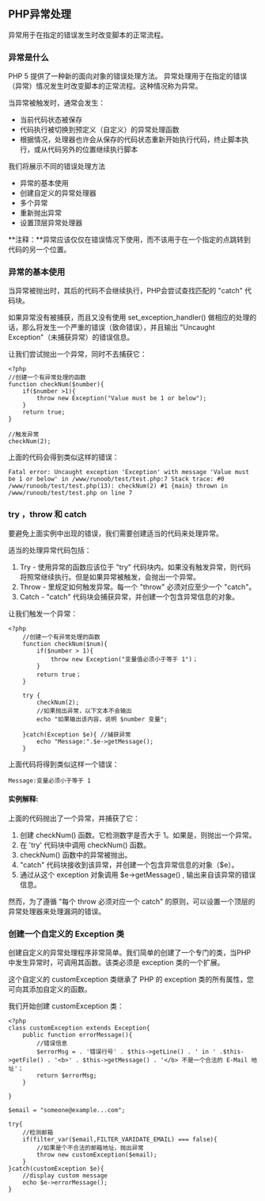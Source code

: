 ## PHP异常处理 ##

异常用于在指定的错误发生时改变脚本的正常流程。

### 异常是什么 ###
PHP 5 提供了一种新的面向对象的错误处理方法。
异常处理用于在指定的错误（异常）情况发生时改变脚本的正常流程。这种情况称为异常。

当异常被触发时，通常会发生：
 
- 当前代码状态被保存
- 代码执行被切换到预定义（自定义）的异常处理函数
- 根据情况，处理器也许会从保存的代码状态重新开始执行代码，终止脚本执行，或从代码另外的位置继续执行脚本

我们将展示不同的错误处理方法

- 异常的基本使用
- 创建自定义的异常处理器
- 多个异常
- 重新抛出异常
- 设置顶层异常处理器

**注释：**异常应该仅仅在错误情况下使用，而不该用于在一个指定的点跳转到代码的另一个位置。

### 异常的基本使用 ###

当异常被抛出时，其后的代码不会继续执行，PHP会尝试查找匹配的 "catch" 代码块。

如果异常没有被捕获，而且又没有使用 set_exception_handler() 做相应的处理的话，那么将发生一个严重的错误（致命错误），并且输出 "Uncaught Exception"（未捕获异常）的错误信息。

让我们尝试抛出一个异常，同时不去捕获它：

    <?php
	//创建一个有异常处理的函数
	function checkNum($number){
		if($number >1){
			throw new Exception("Value must be 1 or below");
		}
		return true;
	}

	//触发异常
	checkNum(2);

上面的代码会得到类似这样的错误：

	Fatal error: Uncaught exception 'Exception' with message 'Value must be 1 or below' in /www/runoob/test/test.php:7 Stack trace: #0 /www/runoob/test/test.php(13): checkNum(2) #1 {main} thrown in /www/runoob/test/test.php on line 7
    
### try ，throw 和 catch ###

要避免上面实例中出现的错误，我们需要创建适当的代码来处理异常。

适当的处理异常代码包括：

1. Try - 使用异常的函数应该位于 "try" 代码块内。如果没有触发异常，则代码将照常继续执行。但是如果异常被触发，会抛出一个异常。
2. Throw - 里规定如何触发异常。每一个 "throw" 必须对应至少一个 "catch"。
3. Catch - "catch" 代码块会捕获异常，并创建一个包含异常信息的对象。

让我们触发一个异常：

    <?php
		//创建一个有异常处理的函数
		function checkNum($num){
			if($number > 1){
				throw new Exception("变量值必须小于等于 1")；
			}
			return true；
		}
	
		try {
			checkNum(2);
			//如果抛出异常，以下文本不会输出
			echo "如果输出该内容，说明 $number 变量";
				
		}catch(Exception $e){ //捕获异常
			echo "Message:".$e->getMessage();
		}

上面代码将得到类似这样一个错误：
    
    Message:变量必须小于等于 1

#### 实例解释: ####

上面的代码抛出了一个异常，并捕获了它：
 
1. 创建 checkNum() 函数。它检测数字是否大于 1。如果是，则抛出一个异常。
2. 在 'try' 代码块中调用 checkNum() 函数。
3.  checkNum() 函数中的异常被抛出。
4.  "catch" 代码块接收到该异常，并创建一个包含异常信息的对象（$e）。
5.  通过从这个 exception 对象调用 $e->getMessage() , 输出来自该异常的错误信息。

然而，为了遵循 "每个 throw 必须对应一个 catch" 的原则，可以设置一个顶层的异常处理器来处理漏洞的错误。

### 创建一个自定义的 Exception 类 ###

创建自定义的异常处理程序非常简单。我们简单的创建了一个专门的类，当PHP中发生异常时，可调用其函数。该类必须是 exception 类的一个扩展。

这个自定义的 customException 类继承了 PHP 的 exception 类的所有属性，您可向其添加自定义的函数。

我们开始创建 customException 类：

    <?php
	class customException extends Exception{
		public function errorMessage(){
			//错误信息
			$errorMsg = . '错误行号' . $this->getLine() . ' in ' .$this->getFile() . '<b>' . $this->getMessage() . '</b> 不是一个合法的 E-Mail 地址'；
			return $errorMsg;
		}

	}

	$email = "someone@example...com";

	try{
		//检测邮箱
		if(filter_var($email,FILTER_VARIDATE_EMAIL) === false){
			//如果是个不合法的邮箱地址，抛出异常
			throw new customException($email);
		}
	}catch(customException $e){
		//display custom message
		echo $e->errorMessage();
	}
	


	
 


